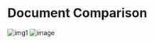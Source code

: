 # Document Comparison
![img1](https://user-images.githubusercontent.com/54404028/189386741-f494ec82-d70e-4ab5-9dd8-cff63be54271.JPG)
![image](https://user-images.githubusercontent.com/54404028/189388976-05ad216f-6881-44a8-9b2d-a6330befad67.png)



